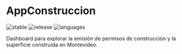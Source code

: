 # AppConstruccion

![stable](https://img.shields.io/badge/lifecycle-stable-brightgreen.svg)
![release](https://img.shields.io/github/v/release/UnaImagen/AppConstruccion)
![languages](https://img.shields.io/github/languages/count/UnaImagen/AppConstruccion)

Dashboard para explorar la emisión de permisos de construcción y la superficie construida en Montevideo.

